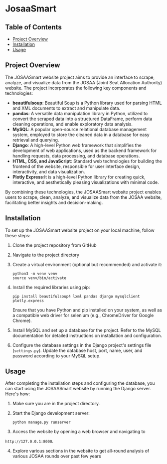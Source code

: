 # JosaaSmart

## Table of Contents
- [Project Overview](#project-overview)
- [Installation](#installation)
- [Usage](#usage)

## Project Overview
The JOSAASmart website project aims to provide an interface to scrape, analyze, and visualize data from the JOSAA (Joint Seat Allocation Authority) website. The project incorporates the following key components and technologies:

- **beautifulsoup**: Beautiful Soup is a Python library used for parsing HTML and XML documents to extract and manipulate data.
- **pandas**: A versatile data manipulation library in Python, utilized to convert the scraped data into a structured DataFrame, perform data cleaning operations, and enable exploratory data analysis.
- **MySQL**: A popular open-source relational database management system, employed to store the cleaned data in a database for easy retrieval and querying.
- **Django**: A high-level Python web framework that simplifies the development of web applications, used as the backend framework for handling requests, data processing, and database operations.
- **HTML, CSS, and JavaScript**: Standard web technologies for building the frontend of the website, responsible for user interface design, interactivity, and data visualization.
- **Plotly Express**:It is a high-level Python library for creating quick, interactive, and aesthetically pleasing visualizations with minimal code.

By combining these technologies, the JOSAASmart website project enables users to scrape, clean, analyze, and visualize data from the JOSAA website, facilitating better insights and decision-making.

## Installation
To set up the JOSAASmart website project on your local machine, follow these steps:

1. Clone the project repository from GitHub

2. Navigate to the project directory

3. Create a virtual environment (optional but recommended) and activate it:

   ```
   python3 -m venv venv
   source venv/bin/activate
   ```

4. Install the required libraries using pip:

   ```
   pip install beautifulsoup4 lxml pandas django mysqlclient plotly.express
   ```

   Ensure that you have Python and pip installed on your system, as well as a compatible web driver for selenium (e.g., ChromeDriver for Google Chrome).

5. Install MySQL and set up a database for the project. Refer to the MySQL documentation for detailed instructions on installation and configuration.

6. Configure the database settings in the Django project's settings file (`settings.py`). Update the database host, port, name, user, and password according to your MySQL setup.

## Usage
After completing the installation steps and configuring the database, you can start using the JOSAASmart website by running the Django server. Here's how:

1. Make sure you are in the project directory.

2. Start the Django development server:

   ```
   python manage.py runserver
   ```

3. Access the website by opening a web browser and navigating to

 `http://127.0.0.1:8000`.

4. Explore various sections in the website to get all-round analysis of various JOSAA rounds over past few years
